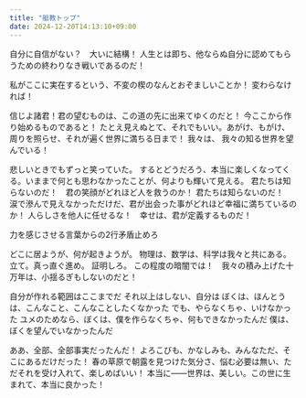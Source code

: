 ```yaml
---
title: "艇教トップ"
date: 2024-12-20T14:13:10+09:00
---
```

自分に自信がない？　大いに結構！
人生とは即ち、他ならぬ自分に認めてもらうための終わりなき戦いであるのだ！

私がここに実在するという、不変の楔のなんとおぞましいことか！
変わらなければ！

信じよ諸君！君の望むものは、この道の先に出来てゆくのだと！
今ここから作り始めるものであると！
たとえ見えぬとて、それでもいい。あがけ、もがけ、周りを照らせ、それが遍く世界に満ちる日まで！
我々は、
我々の知る世界を望んでいる！



悲しいときでもずっと笑っていた。
するとどうだろう、本当に楽しくなってくる。いままで何とも思わなかったことが、何よりも輝いて見える。
君たちは知らないのだ！　君の笑顔がどれほど人を救うのか！
君たちは知らないのだ！　涙で滲んで見えなかっただけだ、君が出会った事がどれほど幸福に満ちているのか！
人らしさを他人に任せるな！　幸せは、君が定義するものだ！

力を感じさせる言葉からの2行矛盾止めろ

どこに居ようが、何が起きようが。
物理は、数学は、科学は我々と共にある。
立て。真っ直ぐ進め。
証明しろ。
この程度の暗闇では！　我々の積み上げた十万年は、小揺るぎもしないのだと！

自分が作れる範囲はここまでだ
それ以上はしない、自分は
ぼくは、ほんとうは、こんなこと、こんなことしたくなかった
でも、やらなくちゃ、いけなかった
ユメのためなら、ぼくは、僕を作らなくちゃ、何もできなかったんだ
僕は、ぼくを望んでいなかったんだ

ああ、全部、全部事実だったんだ！
よろこびも、かなしみも、みんなただ、そこにあるだけだった！
春の草原で朝露を見つけた気分さ、悩む必要は無い、ただそれを受け入れて、楽しめばいい！
本当に――世界は、美しい。この世に生まれて、本当に良かった！
